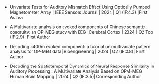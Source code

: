 - Univariate Tests for Auditory Mismatch Effect Using Optically Pumped Magnetometer Array
| IEEE Sensors Journal | 2024 | Q1 (IF:4.3)
|First Author

- A Multivariate analysis on evoked components of Chinese semantic congruity: an OP-MEG study with EEG
|Cerebral Cortex | 2024 | Q2 Top (IF:2.9)|
First Author

- Decoding n400m evoked component: a tutorial on multivariate pattern analysis for OP-MEG data|
Bioengineering | 2024 | Q2 (IF:3.8)|
First Author

- Decoding the Spatiotemporal Dynamics of Neural Response Similarity in Auditory Processing : A Multivariate Analysis Based on OPM-MEG
Human Brain Mapping | 2024 | Q2 (IF:3.5)|
Corresponding Author